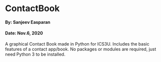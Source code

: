 # ContactBook
#### By: Sanjeev Easparan
#### Date: Nov.6, 2020
A graphical Contact Book made in Python for ICS3U. 
Includes the basic features of a contact app/book.
No packages or modules are required, just need Python 3 to be installed.
